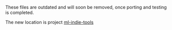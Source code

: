 These files are outdated and will soon be removed, once porting and testing is completed.

The new location is project [ml-indie-tools](https://github.com/domschl/ml-indie-tools)
